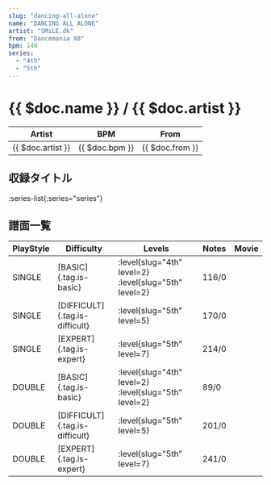 ```yaml
---
slug: "dancing-all-alone"
name: "DANCING ALL ALONE"
artist: "SMiLE.dk"
from: "Dancemania X8"
bpm: 140
series:
  - "4th"
  - "5th"
---
```


# {{ $doc.name }} / {{ $doc.artist }}

|Artist|BPM|From|
|------|---|----|
|{{ $doc.artist }}|{{ $doc.bpm }}|{{ $doc.from }}|

## 収録タイトル

:series-list{:series="series"}

## 譜面一覧

|PlayStyle|Difficulty|Levels|Notes|Movie|
|---------|----------|------|-----|-----|
|SINGLE|[BASIC]{.tag.is-basic}|<div class="field is-grouped is-grouped-multiline"> :level{slug="4th" level=2} :level{slug="5th" level=2}</div>|116/0||
|SINGLE|[DIFFICULT]{.tag.is-difficult}|<div class="field is-grouped is-grouped-multiline"> :level{slug="5th" level=5}</div>|170/0||
|SINGLE|[EXPERT]{.tag.is-expert}|<div class="field is-grouped is-grouped-multiline"> :level{slug="5th" level=7}</div>|214/0||
|DOUBLE|[BASIC]{.tag.is-basic}|<div class="field is-grouped is-grouped-multiline"> :level{slug="4th" level=2} :level{slug="5th" level=2}</div>|89/0||
|DOUBLE|[DIFFICULT]{.tag.is-difficult}|<div class="field is-grouped is-grouped-multiline"> :level{slug="5th" level=5}</div>|201/0||
|DOUBLE|[EXPERT]{.tag.is-expert}|<div class="field is-grouped is-grouped-multiline"> :level{slug="5th" level=7}</div>|241/0||

